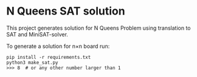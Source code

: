 # N Queens SAT solution

This project generates solution for N Queens Problem using translation to SAT and MiniSAT-solver.

To generate a solution for n×n board run:

```
pip install -r requirements.txt
python3 make_sat.py
>>> 8  # or any other number larger than 1
```
